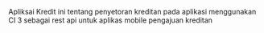 Apliksai Kredit ini tentang penyetoran kreditan
pada aplikasi menggunakan CI 3 sebagai rest api untuk aplikas mobile 
pengajuan kreditan 
